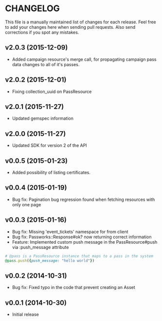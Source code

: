 # CHANGELOG

This file is a manually maintained list of changes for each release. Feel free to add your
changes here when sending pull requests. Also send corrections if you spot any mistakes.

## v2.0.3 (2015-12-09)
* Added campaign resource's merge call, for propagating campaign pass data changes
  to all of it's passes.

## v2.0.2 (2015-12-01)
* Fixing collection_uuid on PassResource

## v2.0.1 (2015-11-27)
* Updated gemspec information

## v2.0.0 (2015-11-27)
* Updated SDK for version 2 of the API

## v0.0.5 (2015-01-23)
* Added possibility of listing certificates.

## v0.0.4 (2015-01-19)
* Bug fix: Pagination bug regression found when fetching resources with only one page

## v0.0.3 (2015-01-16)
* Bug fix: Missing 'event_tickets' namespace for from client
* Bug fix: Passworks::Response#ok? now returning correct information
* Feature: Implemented custom push message in the PassResource#push via :push_message attribute
```ruby
# @pass is a PassResource instance that maps to a pass in the system
@pass.push({push_message: "hello world"})
```


## v0.0.2 (2014-10-31)
* Bug fix: Fixed typo in the code that prevent creating an Asset

## v0.0.1 (2014-10-30)
* Initial release

